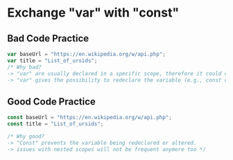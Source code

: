 # Exchange "var" with "const"

## Bad Code Practice
```javascript
var baseUrl = "https://en.wikipedia.org/w/api.php";
var title = "List_of_ursids";
/* Why bad? 
-> "var" are usually declared in a specific scope, therefore it could cause issues with scope that goes deeper
-> "var" gives the possibility to redeclare the variable (e.g., const cannot be changed or overwritten)*/
```

## Good Code Practice
```javascript
const baseUrl = "https://en.wikipedia.org/w/api.php";
const title = "List_of_ursids";

/* Why good?
-> "Const" prevents the variable being redeclared or altered.
-> issues with nested scopes will not be frequent anymore too */
```
